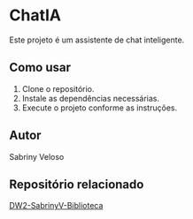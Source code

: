 # ChatIA

Este projeto é um assistente de chat inteligente. 

## Como usar

1. Clone o repositório.
2. Instale as dependências necessárias.
3. Execute o projeto conforme as instruções.

## Autor
Sabriny Veloso

## Repositório relacionado
[DW2-SabrinyV-Biblioteca](https://github.com/SabrinyVeloso/DW2-SabrinyV-Biblioteca)
